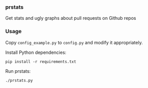 ### prstats
Get stats and ugly graphs about pull requests on Github repos

### Usage
Copy `config_example.py` to `config.py` and modify it appropriately.

Install Python dependencies:

```
pip install -r requirements.txt
```

Run prstats:

```
./prstats.py
```